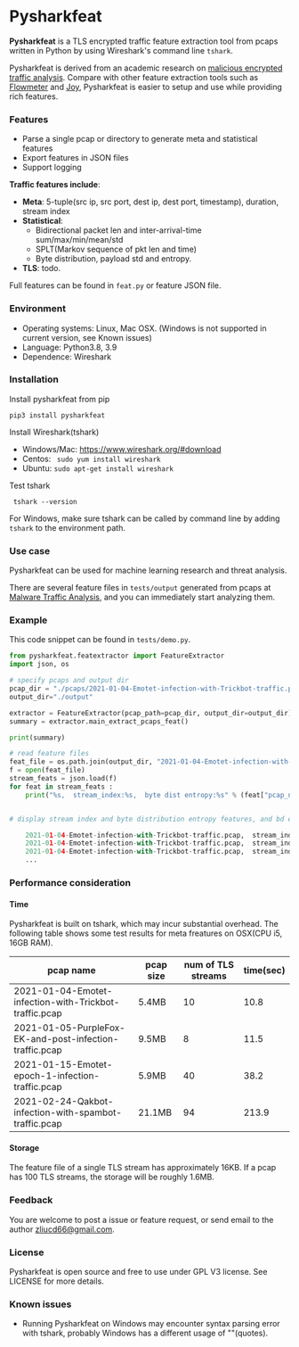 # Pysharkfeat

**Pysharkfeat** is a TLS encrypted traffic feature extraction tool from pcaps written in Python by using Wireshark's command line ```tshark```. 

Pysharkfeat is derived from an academic research on [malicious encrypted traffic analysis](https://www.yurenliu.com/research). Compare with other feature extraction tools such as [Flowmeter](https://github.com/ahlashkari/CICFlowMeter) and [Joy](https://github.com/cisco/joy), Pysharkfeat is easier to setup and use while providing rich features.


### Features
 - Parse a single pcap or directory to generate meta and statistical features
 - Export features in JSON files
 - Support logging 

**Traffic features include**:

 - **Meta**: 5-tuple(src ip, src port, dest ip, dest port, timestamp), duration, stream index
 - **Statistical**: 
     - Bidirectional packet len and inter-arrival-time sum/max/min/mean/std
     - SPLT(Markov sequence of pkt len and time) 
     - Byte distribution, payload std and entropy.
 - **TLS**: todo. 

 Full features can be found in ```feat.py``` or feature JSON file.

 ### Environment
- Operating systems: Linux, Mac OSX. (Windows is not supported in current version, see Known issues)
- Language: Python3.8, 3.9  
- Dependence: Wireshark

### Installation
Install pysharkfeat from pip

``` pip3 install pysharkfeat ```

Install Wireshark(tshark)

 - Windows/Mac: https://www.wireshark.org/#download 
 - Centos: ``` sudo yum install wireshark```
 - Ubuntu: ``` sudo apt-get install wireshark ```


Test  tshark

``` tshark --version```

For Windows, make sure tshark can be called by command line by adding ```tshark``` to the environment path.

### Use case

Pysharkfeat can be used for machine learning research and threat analysis. 

There are several feature files in ```tests/output``` generated from pcaps at [Malware Traffic Analysis](https://www.malware-traffic-analysis.net/2021/index.html), and you can immediately start analyzing them.

### Example

This code snippet can be found in ```tests/demo.py```. 

```python
from pysharkfeat.featextractor import FeatureExtractor
import json, os

# specify pcaps and output dir
pcap_dir = "./pcaps/2021-01-04-Emotet-infection-with-Trickbot-traffic.pcap"
output_dir="./output"

extractor = FeatureExtractor(pcap_path=pcap_dir, output_dir=output_dir)
summary = extractor.main_extract_pcaps_feat()

print(summary)

# read feature files
feat_file = os.path.join(output_dir, "2021-01-04-Emotet-infection-with-Trickbot-traffic.json")
f = open(feat_file)
stream_feats = json.load(f)
for feat in stream_feats :
    print("%s,  stream_index:%s,  byte dist entropy:%s" % (feat["pcap_name"], feat["stream_index"], feat["bd_entropy"]))


# display stream index and byte distribution entropy features, and bd entropies are very close.

    2021-01-04-Emotet-infection-with-Trickbot-traffic.pcap,  stream_index:3,  byte dist entropy:7.999464797314957
    2021-01-04-Emotet-infection-with-Trickbot-traffic.pcap,  stream_index:7,  byte dist entropy:7.903172099500442
    2021-01-04-Emotet-infection-with-Trickbot-traffic.pcap,  stream_index:9,  byte dist entropy:7.9876935373284805
    ...

```

### Performance consideration

#### Time
Pysharkfeat is built on tshark, which may incur substantial overhead. The following table shows some test results for meta freatures on OSX(CPU i5, 16GB RAM).

| pcap name                                                | pcap size | num of TLS streams | time(sec) |
|----------------------------------------------------------|-----------|--------------------|-----------|
| 2021-01-04-Emotet-infection-with-Trickbot-traffic.pcap | 5.4MB     | 10                 | 10.8      |
| 2021-01-05-PurpleFox-EK-and-post-infection-traffic.pcap  | 9.5MB     | 8                  | 11.5      |
| 2021-01-15-Emotet-epoch-1-infection-traffic.pcap       | 5.9MB     | 40                    | 38.2      |
| 2021-02-24-Qakbot-infection-with-spambot-traffic.pcap    | 21.1MB    | 94                 | 213.9     |

#### Storage
The feature file of a single TLS stream has approximately 16KB. If a pcap has 100 TLS streams, the storage will be roughly 1.6MB.

### Feedback
You are welcome to post a issue or feature request, or send email to the author <zliucd66@gmail.com>. 

### License 
Pysharkfeat is open source and free to use under GPL V3 license. See LICENSE for more details.

### Known issues
 - Running Pysharkfeat on Windows may encounter syntax parsing error with tshark, probably Windows has a different usage of ""(quotes).


